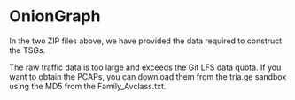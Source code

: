 # OnionGraph
In the two ZIP files above, we have provided the data required to construct the TSGs.

The raw traffic data is too large and exceeds the Git LFS data quota. If you want to obtain the PCAPs, you can download them from the tria.ge sandbox using the MD5 from the Family_Avclass.txt.
